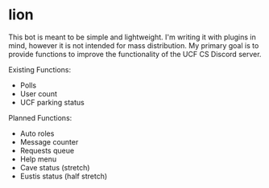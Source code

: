 # lion
This bot is meant to be simple and lightweight. I'm writing it with plugins in mind, however it is not intended for mass distribution.
My primary goal is to provide functions to improve the functionality of the UCF CS Discord server.  

Existing Functions:
- Polls
- User count
- UCF parking status

Planned Functions:
- Auto roles
- Message counter
- Requests queue
- Help menu
- Cave status (stretch)
- Eustis status (half stretch)
